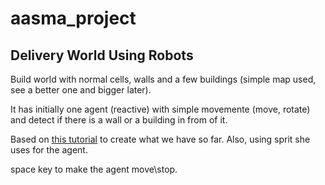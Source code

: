 # aasma_project

## Delivery World Using Robots

Build world with normal cells, walls and a few buildings (simple map used, see a better one and bigger later).

It has initially one agent (reactive) with simple movemente (move, rotate) and detect if there is a wall or a building in from of it.

Based on [this tutorial](https://github.com/poly451/Tutorials/tree/master/Python:%20Create%20a%20Grid) to create what we have so far. Also, using sprit she uses for the agent.

space key to make the agent move\stop.


